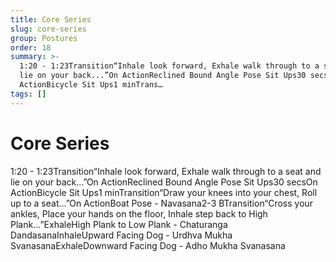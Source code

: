 ```yaml
---
title: Core Series
slug: core-series
group: Postures
order: 18
summary: >-
  1:20 - 1:23Transition“Inhale look forward, Exhale walk through to a seat and
  lie on your back...”On ActionReclined Bound Angle Pose Sit Ups30 secsOn
  ActionBicycle Sit Ups1 minTrans…
tags: []
---
```

# Core Series

1:20 - 1:23Transition“Inhale look forward, Exhale walk through to a seat and lie on your back...”On ActionReclined Bound Angle Pose Sit Ups30 secsOn ActionBicycle Sit Ups1 minTransition“Draw your knees into your chest, Roll up to a seat...”On ActionBoat Pose - Navasana2-3 BTransition“Cross your ankles, Place your hands on the floor, Inhale step back to High Plank...”ExhaleHigh Plank to Low Plank - Chaturanga DandasanaInhaleUpward Facing Dog - Urdhva Mukha SvanasanaExhaleDownward Facing Dog - Adho Mukha Svanasana
